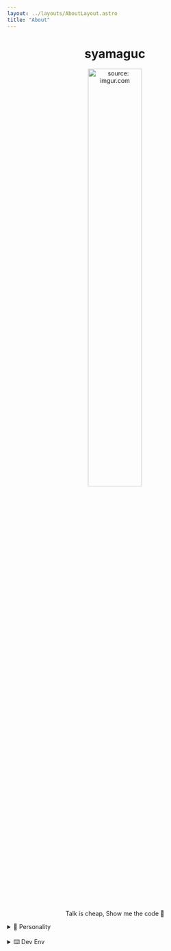```yaml
---
layout: ../layouts/AboutLayout.astro
title: "About"
---
```


<div align="center">
  <h1 >syamaguc</h1>
</div>
<div align="center">
  <a href="https://imgur.com/JYDT0bF">
    <img src="https://i.imgur.com/JYDT0bF.jpg" title="source: imgur.com" width="50%" height="50%" />
  </a>
  <p>
    Talk is cheap, Show me the code 🖤
  </p>
</div>

<details>
  <summary> 🔑 Personality</summary>

- 🏛️ [INTJ-A](https://www.16personalities.com/intj-personality)
- 💰 [Bitcoin Maximalist](https://www.reddit.com/r/Bitcoin/comments/car30w/if_you_dont_believe_me_or_dont_get_it_i_dont_have)

</details>

<br/>

<details>
  <summary> ⌨️ Dev Env</summary>

- OS:
  - Archlinux with i3
  - MacOS with Yabai
- Edit:
  - Neovim + HHKB
- Terminal:
  - Alacritty + tmux + ZSH

</details>
